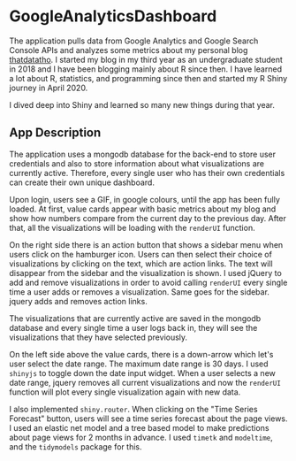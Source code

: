 # GoogleAnalyticsDashboard

The application pulls data from Google Analytics and Google Search Console APIs and analyzes some metrics about my personal blog [thatdatatho](https://thatdatatho.com/). I started my blog in my third year as an undergraduate student in 2018 and I have been blogging mainly about R since then. I have learned a lot about R, statistics, and programming since then and started my R Shiny journey in April 2020.

I dived deep into Shiny and learned so many new things during that year.

## App Description

The application uses a mongodb database for the back-end to store user credentials and also to store information about what visualizations are currently active. Therefore, every single user who has their own credentials can create their own unique dashboard.

Upon login, users see a GIF, in google colours, until the app has been fully loaded. At first, value cards appear with basic metrics about my blog and show how numbers compare from the current day to the previous day. After that, all the visualizations will be loading with the `renderUI` function. 

On the right side there is an action button that shows a sidebar menu when users click on the hamburger icon. Users can then select their choice of visualizations by clicking on the text, which are action links. The text will disappear from the sidebar and the visualization is shown. I used jQuery to add and remove visualizations in order to avoid calling `renderUI` every single time a user adds or removes a visualization. Same goes for the sidebar. jquery adds and removes action links.

The visualizations that are currently active are saved in the mongodb database and every single time a user logs back in, they will see the visualizations that they have selected previously. 

On the left side above the value cards, there is a down-arrow which let's user select the date range. The maximum date range is 30 days. I used `shinyjs` to toggle down the date input widget. When a user selects a new date range, jquery removes all current visualizations and now the `renderUI` function will plot every single visualization again with new data. 

I also implemented `shiny.router`. When clicking on the "Time Series Forecast" button, users will see a time series forecast about the page views. I used an elastic net model and a tree based model to make predictions about page views for 2 months in advance. I used `timetk` and `modeltime`, and the `tidymodels` package for this.



